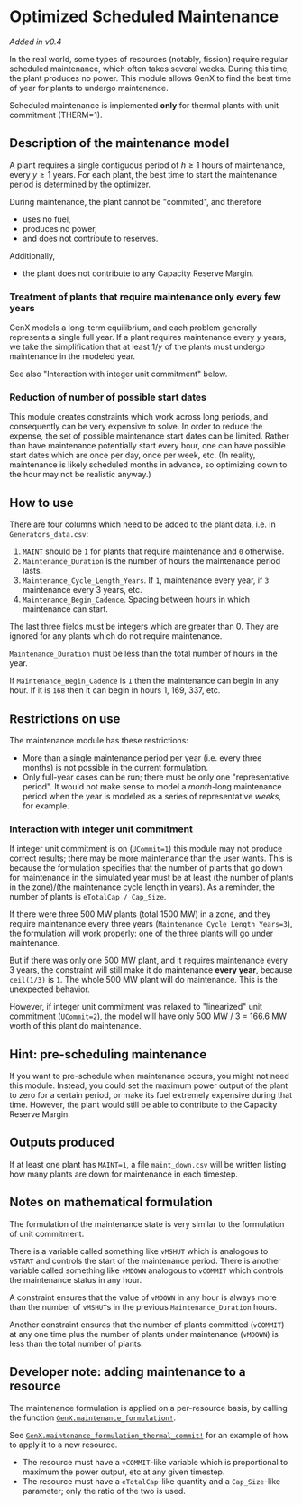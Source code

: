 # Optimized Scheduled Maintenance
_Added in v0.4_

In the real world, some types of resources (notably, fission) require regular scheduled maintenance, which often takes several weeks.
During this time, the plant produces no power.
This module allows GenX to find the best time of year for plants to undergo maintenance.

Scheduled maintenance is implemented **only** for thermal plants with unit commitment (THERM=1).

## Description of the maintenance model
A plant requires a single contiguous period of $h \ge 1$ hours of maintenance, every $y \ge 1$ years.
For each plant, the best time to start the maintenance period is determined by the optimizer.

During maintenance, the plant cannot be "commited", and therefore

* uses no fuel,
* produces no power,
* and does not contribute to reserves.

Additionally, 

* the plant does not contribute to any Capacity Reserve Margin.

### Treatment of plants that require maintenance only every few years
GenX models a long-term equilibrium,
and each problem generally represents a single full year.
If a plant requires maintenance every $y$ years, we take the simplification that at least $1/y$ of the plants must undergo maintenance in the modeled year.

See also "Interaction with integer unit commitment" below.

### Reduction of number of possible start dates
This module creates constraints which work across long periods, and consequently can be very expensive to solve.
In order to reduce the expense, the set of possible maintenance start dates can be limited.
Rather than have maintenance potentially start every hour, one can have possible start dates which are once per day, once per week, etc.
(In reality, maintenance is likely scheduled months in advance, so optimizing down to the hour may not be realistic anyway.)

## How to use
There are four columns which need to be added to the plant data, i.e. in `Generators_data.csv`:

1. `MAINT` should be `1` for plants that require maintenance and `0` otherwise.
2. `Maintenance_Duration` is the number of hours the maintenance period lasts.
3. `Maintenance_Cycle_Length_Years`. If `1`, maintenance every year, if `3` maintenance every 3 years, etc.
4. `Maintenance_Begin_Cadence`. Spacing between hours in which maintenance can start.

The last three fields must be integers which are greater than 0. 
They are ignored for any plants which do not require maintenance.

`Maintenance_Duration` must be less than the total number of hours in the year.

If `Maintenance_Begin_Cadence` is `1` then the maintenance can begin in any hour.
If it is `168` then it can begin in hours 1, 169, 337, etc.

## Restrictions on use
The maintenance module has these restrictions:

- More than a single maintenance period per year (i.e. every three months) is not possible in the current formulation.
- Only full-year cases can be run; there must be only one "representative period".
It would not make sense to model a *month*-long maintenance period when the year is modeled as a series of representative *weeks*, for example.

### Interaction with integer unit commitment
If integer unit commitment is on (`UCommit=1`) this module may not produce correct results; there may be more maintenance than the user wants.
This is because the formulation specifies that the number of plants that go down for maintenance in the simulated year must be at least (the number of plants in the zone)/(the maintenance cycle length in years).
As a reminder, the number of plants is `eTotalCap / Cap_Size`.

If there were three 500 MW plants (total 1500 MW) in a zone, and they require maintenance every three years (`Maintenance_Cycle_Length_Years=3`), 
the formulation will work properly: one of the three plants will go under maintenance.

But if there was only one 500 MW plant, and it requires maintenance every 3 years, the constraint will still make it do maintenance **every year**, because `ceil(1/3)` is `1`. The whole 500 MW plant will do maintenance. This is the unexpected behavior.

However, if integer unit commitment was relaxed to "linearized" unit commitment (`UCommit=2`), the model will have only 500 MW / 3 = 166.6 MW worth of this plant do maintenance.

## Hint: pre-scheduling maintenance
If you want to pre-schedule when maintenance occurs, you might not need this module.
Instead, you could set the maximum power output of the plant to zero for a certain period, or make its fuel extremely expensive during that time.
However, the plant would still be able to contribute to the Capacity Reserve Margin.

## Outputs produced
If at least one plant has `MAINT=1`, a file `maint_down.csv` will be written listing how many plants are down for maintenance in each timestep.

## Notes on mathematical formulation
The formulation of the maintenance state is very similar to the formulation of unit commitment.

There is a variable called something like `vMSHUT` which is analogous to `vSTART` and controls the start of the maintenance period.
There is another variable called something like `vMDOWN` analogous to `vCOMMIT` which controls the maintenance status in any hour.

A constraint ensures that the value of `vMDOWN` in any hour is always more than the number of `vMSHUT`s in the previous `Maintenance_Duration` hours.

Another constraint ensures that the number of plants committed (`vCOMMIT`) at any one time plus the number of plants under maintenance (`vMDOWN`) is less than the total number of plants.

## Developer note: adding maintenance to a resource
The maintenance formulation is applied on a per-resource basis, by calling the function [`GenX.maintenance_formulation!`](@ref). 

See [`GenX.maintenance_formulation_thermal_commit!`](@ref) for an example of how to apply it to a new resource.

* The resource must have a `vCOMMIT`-like variable which is proportional to maximum the power output, etc at any given timestep.
* The resource must have a `eTotalCap`-like quantity and a `Cap_Size`-like parameter; only the ratio of the two is used.
